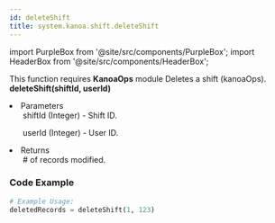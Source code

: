 ```yaml
---
id: deleteShift
title: system.kanoa.shift.deleteShift
---
```


import PurpleBox from '@site/src/components/PurpleBox';
import HeaderBox from '@site/src/components/HeaderBox';

<PurpleBox>This function requires <b>KanoaOps</b> module</PurpleBox>
<HeaderBox header="Description">Deletes a shift (kanoaOps).</HeaderBox>
<HeaderBox header="Syntax">
    <b>deleteShift(shiftId, userId)</b>
    <li>Parameters <br />
        <ul>shiftId (Integer) - Shift ID.</ul>
        <ul>userId (Integer) - User ID.</ul>
    </li>
    <li>Returns <br />
        <ul># of records modified.</ul>
    </li>
</HeaderBox>

### Code Example

```python
# Example Usage:
deletedRecords = deleteShift(1, 123)

